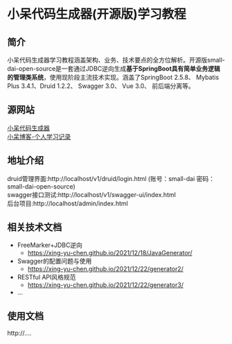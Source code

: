 # 小呆代码生成器(开源版)学习教程

## 简介
小呆代码生成器学习教程涵盖架构、业务、技术要点的全方位解析。开源版small-dai-open-source是一套通过JDBC逆向生成**基于SpringBoot具有简单业务逻辑的管理类系统**，使用现阶段主流技术实现。涵盖了SpringBoot 2.5.8、 Mybatis Plus 3.4.1、Druid 1.2.2、 Swagger 3.0、 Vue 3.0、 前后端分离等。

## 源网站
[小呆代码生成器](http://www.gushihsuo.top)
<br>
[小呆博客-个人学习记录](https://xing-yu-chen.github.io/)

## 地址介绍
druid管理界面:http://localhost/v1/druid/login.html (账号：small-dai 密码： small-dai-open-source)<br>
swagger接口测试:http://localhost/v1/swagger-ui/index.html<br>
后台项目:http://localhost/admin/index.html<br>

## 相关技术文档
- FreeMarker+JDBC逆向
  - https://xing-yu-chen.github.io/2021/12/18/JavaGenerator/
- Swagger的配置问题与使用
  - https://xing-yu-chen.github.io/2021/12/22/generator2/
- RESTful API风格规范
  - https://xing-yu-chen.github.io/2021/12/22/generator3/
- ...

## 使用文档
http://....

